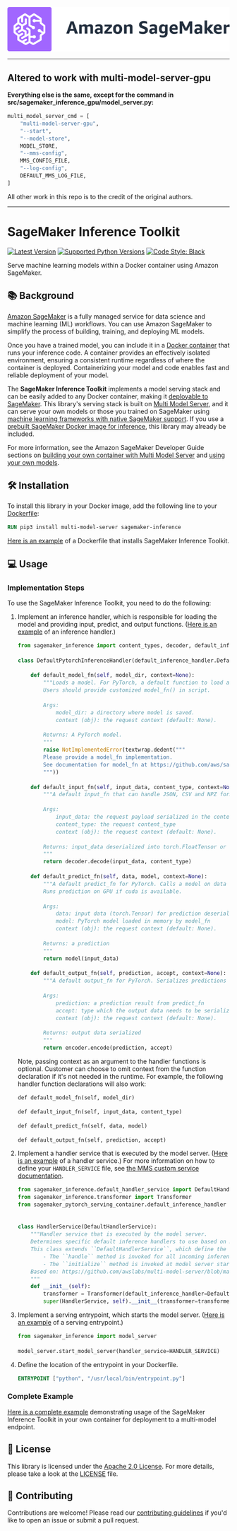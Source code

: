 ![SageMaker](https://github.com/aws/sagemaker-inference-toolkit/raw/master/branding/icon/sagemaker-banner.png)

---

## Altered to work with multi-model-server-gpu

**Everything else is the same, except for the command in src/sagemaker_inference_gpu/model_server.py:**

```python
multi_model_server_cmd = [
    "multi-model-server-gpu",
    "--start",
    "--model-store",
    MODEL_STORE,
    "--mms-config",
    MMS_CONFIG_FILE,
    "--log-config",
    DEFAULT_MMS_LOG_FILE,
]
```

All other work in this repo is to the credit of the original authors.

---

# SageMaker Inference Toolkit

[![Latest Version](https://img.shields.io/pypi/v/sagemaker-inference.svg)](https://pypi.python.org/pypi/sagemaker-inference) [![Supported Python Versions](https://img.shields.io/pypi/pyversions/sagemaker-inference.svg)](https://pypi.python.org/pypi/sagemaker-inference) [![Code Style: Black](https://img.shields.io/badge/code_style-black-000000.svg)](https://github.com/python/black)

Serve machine learning models within a Docker container using Amazon
SageMaker.

## :books: Background

[Amazon SageMaker](https://aws.amazon.com/sagemaker/) is a fully managed service for data science and machine learning (ML) workflows.
You can use Amazon SageMaker to simplify the process of building, training, and deploying ML models.

Once you have a trained model, you can include it in a [Docker container](https://www.docker.com/resources/what-container) that runs your inference code.
A container provides an effectively isolated environment, ensuring a consistent runtime regardless of where the container is deployed.
Containerizing your model and code enables fast and reliable deployment of your model.

The **SageMaker Inference Toolkit** implements a model serving stack and can be easily added to any Docker container, making it [deployable to SageMaker](https://aws.amazon.com/sagemaker/deploy/).
This library's serving stack is built on [Multi Model Server](https://github.com/awslabs/multi-model-server), and it can serve your own models or those you trained on SageMaker using [machine learning frameworks with native SageMaker support](https://docs.aws.amazon.com/sagemaker/latest/dg/frameworks.html).
If you use a [prebuilt SageMaker Docker image for inference](https://docs.aws.amazon.com/sagemaker/latest/dg/pre-built-containers-frameworks-deep-learning.html), this library may already be included.

For more information, see the Amazon SageMaker Developer Guide sections on [building your own container with Multi Model Server](https://docs.aws.amazon.com/sagemaker/latest/dg/build-multi-model-build-container.html) and [using your own models](https://docs.aws.amazon.com/sagemaker/latest/dg/your-algorithms.html).

## :hammer_and_wrench: Installation

To install this library in your Docker image, add the following line to your [Dockerfile](https://docs.docker.com/engine/reference/builder/):

``` dockerfile
RUN pip3 install multi-model-server sagemaker-inference
```

[Here is an example](https://github.com/awslabs/amazon-sagemaker-examples/blob/master/advanced_functionality/multi_model_bring_your_own/container/Dockerfile) of a Dockerfile that installs SageMaker Inference Toolkit.

## :computer: Usage

### Implementation Steps

To use the SageMaker Inference Toolkit, you need to do the following:

1.  Implement an inference handler, which is responsible for loading the model and providing input, predict, and output functions.
    ([Here is an example](https://github.com/aws/sagemaker-pytorch-serving-container/blob/master/src/sagemaker_pytorch_serving_container/default_pytorch_inference_handler.py) of an inference handler.)

    ``` python
    from sagemaker_inference import content_types, decoder, default_inference_handler, encoder, errors

    class DefaultPytorchInferenceHandler(default_inference_handler.DefaultInferenceHandler):

        def default_model_fn(self, model_dir, context=None):
            """Loads a model. For PyTorch, a default function to load a model cannot be provided.
            Users should provide customized model_fn() in script.

            Args:
                model_dir: a directory where model is saved.
                context (obj): the request context (default: None).

            Returns: A PyTorch model.
            """
            raise NotImplementedError(textwrap.dedent("""
            Please provide a model_fn implementation.
            See documentation for model_fn at https://github.com/aws/sagemaker-python-sdk
            """))

        def default_input_fn(self, input_data, content_type, context=None):
            """A default input_fn that can handle JSON, CSV and NPZ formats.

            Args:
                input_data: the request payload serialized in the content_type format
                content_type: the request content_type
                context (obj): the request context (default: None).

            Returns: input_data deserialized into torch.FloatTensor or torch.cuda.FloatTensor depending if cuda is available.
            """
            return decoder.decode(input_data, content_type)

        def default_predict_fn(self, data, model, context=None):
            """A default predict_fn for PyTorch. Calls a model on data deserialized in input_fn.
            Runs prediction on GPU if cuda is available.

            Args:
                data: input data (torch.Tensor) for prediction deserialized by input_fn
                model: PyTorch model loaded in memory by model_fn
                context (obj): the request context (default: None).

            Returns: a prediction
            """
            return model(input_data)

        def default_output_fn(self, prediction, accept, context=None):
            """A default output_fn for PyTorch. Serializes predictions from predict_fn to JSON, CSV or NPY format.

            Args:
                prediction: a prediction result from predict_fn
                accept: type which the output data needs to be serialized
                context (obj): the request context (default: None).

            Returns: output data serialized
            """
            return encoder.encode(prediction, accept)
    ```
    Note, passing context as an argument to the handler functions is optional. Customer can choose to omit context from the function declaration if it's not needed in the runtime. For example, the following handler function declarations will also work:

    ```
    def default_model_fn(self, model_dir)

    def default_input_fn(self, input_data, content_type)

    def default_predict_fn(self, data, model)

    def default_output_fn(self, prediction, accept)
    ``` 

2.  Implement a handler service that is executed by the model server.
    ([Here is an example](https://github.com/aws/sagemaker-pytorch-serving-container/blob/master/src/sagemaker_pytorch_serving_container/handler_service.py) of a handler service.)
    For more information on how to define your `HANDLER_SERVICE` file, see [the MMS custom service documentation](https://github.com/awslabs/multi-model-server/blob/master/docs/custom_service.md).

    ``` python
    from sagemaker_inference.default_handler_service import DefaultHandlerService
    from sagemaker_inference.transformer import Transformer
    from sagemaker_pytorch_serving_container.default_inference_handler import DefaultPytorchInferenceHandler


    class HandlerService(DefaultHandlerService):
        """Handler service that is executed by the model server.
        Determines specific default inference handlers to use based on model being used.
        This class extends ``DefaultHandlerService``, which define the following:
            - The ``handle`` method is invoked for all incoming inference requests to the model server.
            - The ``initialize`` method is invoked at model server start up.
        Based on: https://github.com/awslabs/multi-model-server/blob/master/docs/custom_service.md
        """
        def __init__(self):
            transformer = Transformer(default_inference_handler=DefaultPytorchInferenceHandler())
            super(HandlerService, self).__init__(transformer=transformer)
    ```

3.  Implement a serving entrypoint, which starts the model server.
    ([Here is an example](https://github.com/aws/sagemaker-pytorch-serving-container/blob/master/src/sagemaker_pytorch_serving_container/serving.py) of a serving entrypoint.)

    ``` python
    from sagemaker_inference import model_server

    model_server.start_model_server(handler_service=HANDLER_SERVICE)
    ```

4.  Define the location of the entrypoint in your Dockerfile.

    ``` dockerfile
    ENTRYPOINT ["python", "/usr/local/bin/entrypoint.py"]
    ```

### Complete Example

[Here is a complete example](https://github.com/awslabs/amazon-sagemaker-examples/tree/master/advanced_functionality/multi_model_bring_your_own) demonstrating usage of the SageMaker Inference Toolkit in your own container for deployment to a multi-model endpoint.

## :scroll: License

This library is licensed under the [Apache 2.0 License](http://aws.amazon.com/apache2.0/).
For more details, please take a look at the [LICENSE](https://github.com/aws-samples/sagemaker-inference-toolkit/blob/master/LICENSE) file.

## :handshake: Contributing

Contributions are welcome!
Please read our [contributing guidelines](https://github.com/aws/sagemaker-inference-toolkit/blob/master/CONTRIBUTING.md)
if you'd like to open an issue or submit a pull request.
